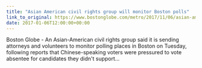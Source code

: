 ```yaml
---
title: "Asian American civil rights group will monitor Boston polls"
link_to_original: https://www.bostonglobe.com/metro/2017/11/06/asian-american-civil-rights-group-will-monitor-boston-polls/e7pQhhKjOwBjZDaflS9EwM/story.html)  
date: 2017-01-06T12:00:00+00:00
---
```

  
Boston Globe - An Asian-American civil rights group said it is sending attorneys and volunteers to monitor polling places in Boston on Tuesday, following reports that Chinese-speaking voters were pressured to vote absentee for candidates they didn't support...  


